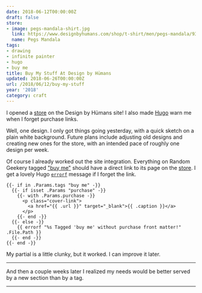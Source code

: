 ```yaml
---
date: 2018-06-12T00:00:00Z
draft: false
store:
- image: pegs-mandala-shirt.jpg
  link: https://www.designbyhumans.com/shop/t-shirt/men/pegs-mandala/933514/
  name: Pegs Mandala
tags:
- drawing
- infinite painter
- hugo
- buy me
title: Buy My Stuff At Design by Hümans
updated: 2018-06-26T00:00:00Z
url: /2018/06/12/buy-my-stuff
year: '2018'
category: craft
---
```



I opened a [store][] on the Design by Hümans site! I also made [Hugo][] warn me when I forget purchase links.

[store]: https://www.designbyhumans.com/shop/randomgeek/
[Hugo]: /tags/hugo
<!--more-->

Well, one design. I only got things going yesterday, with a quick sketch on a plain white background. Future
plans include adjusting old designs and creating new ones for the store, with an intended pace of roughly one
design per week.

Of course I already worked out the site integration. Everything on Random Geekery tagged ["buy me"][] should
have a direct link to its page on the [store][]. I get a lovely Hugo [`errorf`][] message if I forget the link.

    {{- if in .Params.tags "buy me" -}}
      {{- if isset .Params "purchase" -}}
        {{- with .Params.purchase -}}
          <p class="cover-link">
            <a href="{{ .url }}" target="_blank">{{ .caption }}</a>
          </p>
        {{- end -}}
      {{- else -}}
        {{ errorf "%s Tagged 'buy me' without purchase front matter!" .File.Path }}
      {{- end -}}
    {{- end -}}

My partial is a little clunky, but it worked. I can improve it later.

****

And then a couple weeks later I realized my needs would be better served by a new section than by a tag.

****

["buy me"]: /tags/buy-me
[`errorf`]: http://gohugo.io/functions/errorf/

